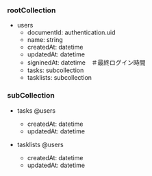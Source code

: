 ### rootCollection
- users
  - documentId: authentication.uid
  - name: string
  - createdAt: datetime
  - updatedAt: datetime
  - signinedAt: datetime　＃最終ログイン時間
  - tasks: subcollection
  - tasklists: subcollection


### subCollection
- tasks @users
  - createdAt: datetime
  - updatedAt: datetime

- tasklists @users
  - createdAt: datetime
  - updatedAt: datetime